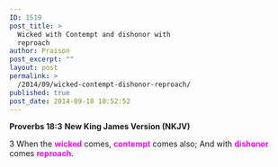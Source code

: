 ```yaml
---
ID: 1519
post_title: >
  Wicked with Contempt and dishonor with
  reproach
author: Praison
post_excerpt: ""
layout: post
permalink: >
  /2014/09/wicked-contempt-dishonor-reproach/
published: true
post_date: 2014-09-18 10:52:52
---
```

<strong>Proverbs 18:3</strong>
<strong> New King James Version (NKJV)</strong>

3 When the <span style="color: #ff00ff;"><strong>wicked</strong> </span>comes, <span style="color: #ff00ff;"><strong>contempt</strong> </span>comes also;
And with <span style="color: #ff00ff;"><strong>dishonor</strong> </span>comes <span style="color: #ff00ff;"><strong>reproach</strong></span>.